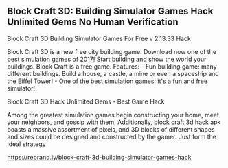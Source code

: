 <h2>Block Craft 3D: Building Simulator Games Hack Unlimited Gems No Human Verification</h2>

<p>Block Craft 3D Building Simulator Games For Free v 2.13.33 Hack </p>

<p>Block Craft 3D is a new free city building game. Download now one of the best simulation games of 2017! Start building and show the world your buildings. Block Craft is a free game. Features: - Fun building game: many different buildings. Build a house, a castle, a mine or even a spaceship and the Eiffel Tower! - One of the best simulation games: it's a fun and free simulator!</p>

<p>Block Craft 3D Hack Unlimited Gems - Best Game Hack</p>

<p>Among the greatest simulation games begin constructing your home, meet your neighbors, and gossip with them; Additionally, block craft 3d hack apk boasts a massive assortment of pixels, and 3D blocks of different shapes and sizes could be designed and constructed by the gamer. Just form the ideal strategy</p> 

https://rebrand.ly/block-craft-3d-building-simulator-games-hack
